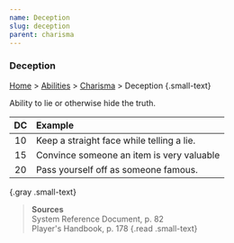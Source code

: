```yaml
---
name: Deception
slug: deception
parent: charisma
---
```

### Deception
[Home](dm-operations-center) > [Abilities](abilities-menu) > [Charisma](charisma) > Deception {.small-text}

Ability to lie or otherwise hide the truth.

| DC | Example                                 |
| :--: | :---------------------------------------- |
|  10  | Keep a straight face while telling a lie. |
|  15  | Convince someone an item is very valuable |
|  20  | Pass yourself off as someone famous.      |
{.gray .small-text}

> **Sources** <br/>
> System Reference Document, p. 82<br/>
> Player's Handbook, p. 178
{.read .small-text}

